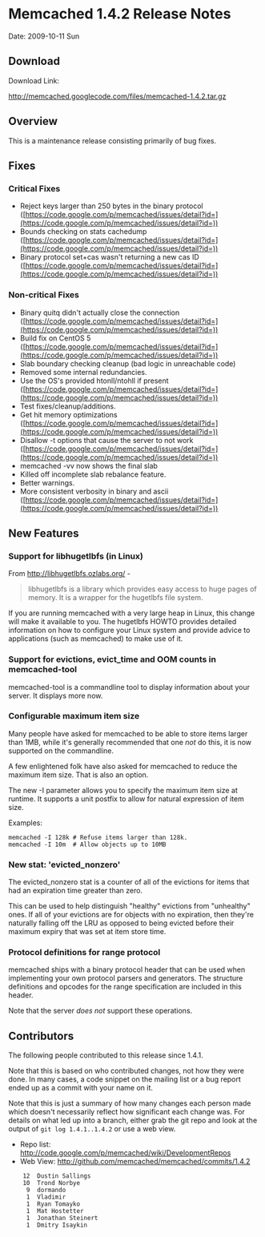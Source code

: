 # Memcached 1.4.2 Release Notes #

Date: 2009-10-11 Sun

## Download ##

Download Link:

http://memcached.googlecode.com/files/memcached-1.4.2.tar.gz

## Overview ##

This is a maintenance release consisting primarily of bug fixes.

## Fixes ##

### Critical Fixes ###

  * Reject keys larger than 250 bytes in the binary protocol ([https://code.google.com/p/memcached/issues/detail?id=](https://code.google.com/p/memcached/issues/detail?id=))
  * Bounds checking on stats cachedump ([https://code.google.com/p/memcached/issues/detail?id=](https://code.google.com/p/memcached/issues/detail?id=))
  * Binary protocol set+cas wasn't returning a new cas ID ([https://code.google.com/p/memcached/issues/detail?id=](https://code.google.com/p/memcached/issues/detail?id=))

### Non-critical Fixes ###

  * Binary quitq didn't actually close the connection ([https://code.google.com/p/memcached/issues/detail?id=](https://code.google.com/p/memcached/issues/detail?id=))
  * Build fix on CentOS 5 ([https://code.google.com/p/memcached/issues/detail?id=](https://code.google.com/p/memcached/issues/detail?id=))
  * Slab boundary checking cleanup (bad logic in unreachable code)
  * Removed some internal redundancies.
  * Use the OS's provided htonll/ntohll if present ([https://code.google.com/p/memcached/issues/detail?id=](https://code.google.com/p/memcached/issues/detail?id=))
  * Test fixes/cleanup/additions.
  * Get hit memory optimizations ([https://code.google.com/p/memcached/issues/detail?id=](https://code.google.com/p/memcached/issues/detail?id=))
  * Disallow -t options that cause the server to not work ([https://code.google.com/p/memcached/issues/detail?id=](https://code.google.com/p/memcached/issues/detail?id=))
  * memcached -vv now shows the final slab
  * Killed off incomplete slab rebalance feature.
  * Better warnings.
  * More consistent verbosity in binary and ascii ([https://code.google.com/p/memcached/issues/detail?id=](https://code.google.com/p/memcached/issues/detail?id=))

## New Features ##

### Support for libhugetlbfs (in Linux) ###

From http://libhugetlbfs.ozlabs.org/ -

> libhugetlbfs is a library which provides easy access to huge
> pages of memory. It is a wrapper for the hugetlbfs file
> system.

If you are running memcached with a very large heap in Linux, this
change will make it available to you.  The hugetlbfs HOWTO provides
detailed information on how to configure your Linux system and provide
advice to applications (such as memcached) to make use of it.

### Support for evictions, evict\_time and OOM counts in memcached-tool ###

memcached-tool is a commandline tool to display information about your
server.  It displays more now.

### Configurable maximum item size ###

Many people have asked for memcached to be able to store items larger
than 1MB, while it's generally recommended that one _not_ do this, it
is now supported on the commandline.

A few enlightened folk have also asked for memcached to reduce the
maximum item size.  That is also an option.

The new -I parameter allows you to specify the maximum item size at
runtime.  It supports a unit postfix to allow for natural expression
of item size.

Examples:

```
memcached -I 128k # Refuse items larger than 128k.
memcached -I 10m  # Allow objects up to 10MB
```

### New stat: 'evicted\_nonzero' ###

The evicted\_nonzero stat is a counter of all of the evictions for
items that had an expiration time greater than zero.

This can be used to help distinguish "healthy" evictions from
"unhealthy" ones.  If all of your evictions are for objects with no
expiration, then they're naturally falling off the LRU as opposed to
being evicted before their maximum expiry that was set at item store
time.

### Protocol definitions for range protocol ###

memcached ships with a binary protocol header that can be used when
implementing your own protocol parsers and generators.  The structure
definitions and opcodes for the range specification are included in
this header.

Note that the server _does not_ support these operations.

## Contributors ##

The following people contributed to this release since 1.4.1.

Note that this is based on who contributed changes, not how they were
done.  In many cases, a code snippet on the mailing list or a bug
report ended up as a commit with your name on it.

Note that this is just a summary of how many changes each person made
which doesn't necessarily reflect how significant each change was.
For details on what led up into a branch, either grab the git repo and
look at the output of `git log 1.4.1..1.4.2` or use a web view.

  * Repo list:  http://code.google.com/p/memcached/wiki/DevelopmentRepos
  * Web View: http://github.com/memcached/memcached/commits/1.4.2

```
    12  Dustin Sallings
    10  Trond Norbye
     9  dormando
     1  Vladimir
     1  Ryan Tomayko
     1  Mat Hostetter
     1  Jonathan Steinert
     1  Dmitry Isaykin
```